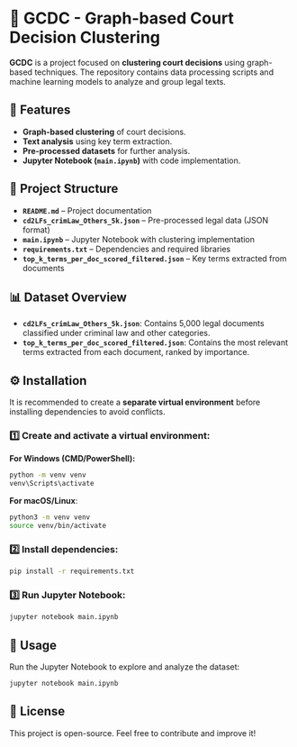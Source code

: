 # 📌 GCDC - Graph-based Court Decision Clustering  

**GCDC** is a project focused on **clustering court decisions** using graph-based techniques. The repository contains data processing scripts and machine learning models to analyze and group legal texts.

## 🚀 Features
- **Graph-based clustering** of court decisions.
- **Text analysis** using key term extraction.
- **Pre-processed datasets** for further analysis.
- **Jupyter Notebook (`main.ipynb`)** with code implementation.

## 📁 Project Structure
- **`README.md`** – Project documentation  
- **`cd2LFs_crimLaw_Others_5k.json`** – Pre-processed legal data (JSON format)  
- **`main.ipynb`** – Jupyter Notebook with clustering implementation  
- **`requirements.txt`** – Dependencies and required libraries  
- **`top_k_terms_per_doc_scored_filtered.json`** – Key terms extracted from documents  

## 📊 Dataset Overview
- **`cd2LFs_crimLaw_Others_5k.json`**: Contains 5,000 legal documents classified under criminal law and other categories.
- **`top_k_terms_per_doc_scored_filtered.json`**: Contains the most relevant terms extracted from each document, ranked by importance.

## ⚙️ Installation
It is recommended to create a **separate virtual environment** before installing dependencies to avoid conflicts.

### 1️⃣ Create and activate a virtual environment:

**For Windows (CMD/PowerShell):**
```bash
python -m venv venv
venv\Scripts\activate
```

**For macOS/Linux**:
```bash
python3 -m venv venv
source venv/bin/activate
```

### 2️⃣ Install dependencies:
```bash
pip install -r requirements.txt
```

### 3️⃣ Run Jupyter Notebook:
```bash
jupyter notebook main.ipynb
```

## 📌 Usage
Run the Jupyter Notebook to explore and analyze the dataset:
```bash
jupyter notebook main.ipynb
```

## 📜 License
This project is open-source. Feel free to contribute and improve it!

